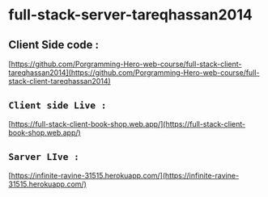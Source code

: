 # full-stack-server-tareqhassan2014

## Client Side code :

[https://github.com/Porgramming-Hero-web-course/full-stack-client-tareqhassan2014](https://github.com/Porgramming-Hero-web-course/full-stack-client-tareqhassan2014)


## `Client side Live :`

[https://full-stack-client-book-shop.web.app/](https://full-stack-client-book-shop.web.app/)

## `Sarver LIve :`
[https://infinite-ravine-31515.herokuapp.com/](https://infinite-ravine-31515.herokuapp.com/)